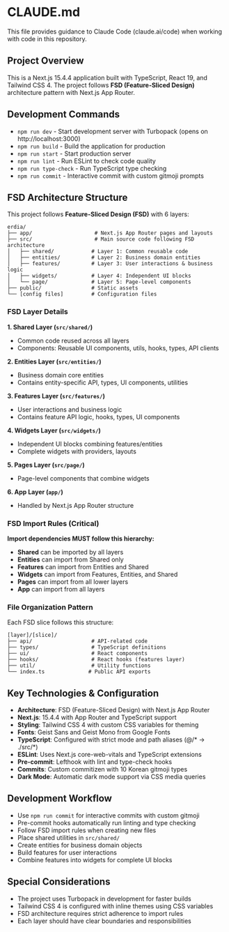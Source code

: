 # CLAUDE.md

This file provides guidance to Claude Code (claude.ai/code) when working with code in this repository.

## Project Overview

This is a Next.js 15.4.4 application built with TypeScript, React 19, and Tailwind CSS 4. The project follows **FSD (Feature-Sliced Design)** architecture pattern with Next.js App Router.

## Development Commands

- `npm run dev` - Start development server with Turbopack (opens on http://localhost:3000)
- `npm run build` - Build the application for production
- `npm run start` - Start production server
- `npm run lint` - Run ESLint to check code quality
- `npm run type-check` - Run TypeScript type checking
- `npm run commit` - Interactive commit with custom gitmoji prompts

## FSD Architecture Structure

This project follows **Feature-Sliced Design (FSD)** with 6 layers:

```
erdia/
├── app/                    # Next.js App Router pages and layouts
├── src/                    # Main source code following FSD architecture
│   ├── shared/            # Layer 1: Common reusable code
│   ├── entities/          # Layer 2: Business domain entities
│   ├── features/          # Layer 3: User interactions & business logic
│   ├── widgets/           # Layer 4: Independent UI blocks
│   └── page/              # Layer 5: Page-level components
├── public/                # Static assets
└── [config files]         # Configuration files
```

### FSD Layer Details

**1. Shared Layer (`src/shared/`)**
- Common code reused across all layers
- Components: Reusable UI components, utils, hooks, types, API clients

**2. Entities Layer (`src/entities/`)**
- Business domain core entities
- Contains entity-specific API, types, UI components, utilities

**3. Features Layer (`src/features/`)**
- User interactions and business logic
- Contains feature API logic, hooks, types, UI components

**4. Widgets Layer (`src/widgets/`)**
- Independent UI blocks combining features/entities
- Complete widgets with providers, layouts

**5. Pages Layer (`src/page/`)**
- Page-level components that combine widgets

**6. App Layer (`app/`)**
- Handled by Next.js App Router structure

### FSD Import Rules (Critical)

**Import dependencies MUST follow this hierarchy:**
- **Shared** can be imported by all layers
- **Entities** can import from Shared only
- **Features** can import from Entities and Shared
- **Widgets** can import from Features, Entities, and Shared
- **Pages** can import from all lower layers
- **App** can import from all layers

### File Organization Pattern

Each FSD slice follows this structure:
```
[layer]/[slice]/
├── api/                   # API-related code
├── types/                 # TypeScript definitions
├── ui/                    # React components
├── hooks/                 # React hooks (features layer)
├── util/                  # Utility functions
└── index.ts              # Public API exports
```

## Key Technologies & Configuration

- **Architecture**: FSD (Feature-Sliced Design) with Next.js App Router
- **Next.js**: 15.4.4 with App Router and TypeScript support
- **Styling**: Tailwind CSS 4 with custom CSS variables for theming
- **Fonts**: Geist Sans and Geist Mono from Google Fonts
- **TypeScript**: Configured with strict mode and path aliases (@/* -> ./src/*)
- **ESLint**: Uses Next.js core-web-vitals and TypeScript extensions
- **Pre-commit**: Lefthook with lint and type-check hooks
- **Commits**: Custom commitizen with 10 Korean gitmoji types
- **Dark Mode**: Automatic dark mode support via CSS media queries

## Development Workflow

- Use `npm run commit` for interactive commits with custom gitmoji
- Pre-commit hooks automatically run linting and type checking
- Follow FSD import rules when creating new files
- Place shared utilities in `src/shared/`
- Create entities for business domain objects
- Build features for user interactions
- Combine features into widgets for complete UI blocks

## Special Considerations

- The project uses Turbopack in development for faster builds
- Tailwind CSS 4 is configured with inline themes using CSS variables
- FSD architecture requires strict adherence to import rules
- Each layer should have clear boundaries and responsibilities